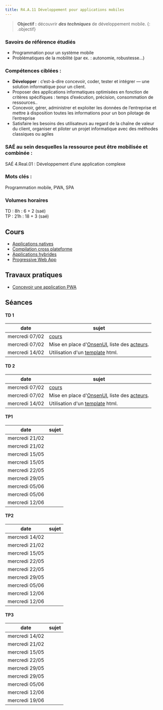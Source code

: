 ```yaml
---
title: R4.A.11 Développement pour applications mobiles
---
```


> **Objectif :** découvrir ***des techniques*** de développement mobile.
{: .objectif}

### Savoirs de référence étudiés

- Programmation pour un système mobile
- Problématiques de la mobilité (par ex. : autonomie, robustesse...)

### Compétences ciblées :

- **Développer** : c’est-à-dire concevoir, coder, tester et intégrer — une solution informatique pour un client.
- Proposer des applications informatiques optimisées en fonction de critères spécifiques : temps d’exécution, précision, consommation de ressources..
- Concevoir, gérer, administrer et exploiter les données de l’entreprise et mettre à disposition toutes les informations pour un bon pilotage de l’entreprise
- Satisfaire les besoins des utilisateurs au regard de la chaîne de valeur du client, organiser et piloter un projet informatique avec des méthodes classiques ou agiles

### SAÉ au sein desquelles la ressource peut être mobilisée et combinée :

SAÉ 4.Real.01 : Développement d’une application complexe

### Mots clés :

Programmation mobile, PWA, SPA

### Volumes horaires

TD : 8h : 6 + 2 (saé)  
TP : 21h : 18 + 3 (saé)


## Cours

- [Applications natives](applications-natives)
- [Compilation cross plateforme](xplatform)
- [Applications hybrides](applications-hybrides)
- [Progressive Web App](progressive-web-app)

<!--
## Travaux dirigés
- Mise en place d'un environnement de distribution des données ([voir](td/index.html))
-->



## Travaux pratiques
- [Concevoir une application PWA][pwa]

## Séances

#### TD 1

date|sujet
---|---
mercredi 07/02|[cours](#cours)
mercredi 07/02|Mise en place d'[OnsenUI][onsenui], liste des [acteurs][acteurs].
mercredi 14/02|Utilisation d'un [template][template] html.

#### TD 2

date|sujet
---|---
mercredi 07/02|[cours](#cours)
mercredi 07/02|Mise en place d'[OnsenUI][onsenui], liste des [acteurs][acteurs].
mercredi 14/02|Utilisation d'un [template][template] html.

#### TP1

date|sujet
---|---
mercredi 21/02|
mercredi 21/02|
mercredi 15/05|
mercredi 15/05|
mercredi 22/05|
mercredi 29/05|
mercredi 05/06|
mercredi 05/06|
mercredi 12/06|

#### TP2

date|sujet
---|---
mercredi 14/02|
mercredi 21/02|
mercredi 15/05|
mercredi 22/05|
mercredi 22/05|
mercredi 29/05|
mercredi 05/06|
mercredi 12/06|
mercredi 12/06|

#### TP3

date|sujet
---|---
mercredi 14/02|
mercredi 21/02|
mercredi 15/05|
mercredi 22/05|
mercredi 29/05|
mercredi 29/05|
mercredi 05/06|
mercredi 12/06|
mercredi 19/06|

[pwa]: progressive-web-app/travaux-pratiques
[onsenui]: progressive-web-app/travaux-pratiques/onsenui
[acteurs]: progressive-web-app/travaux-pratiques/acteurs
[template]: progressive-web-app/travaux-pratiques/template
